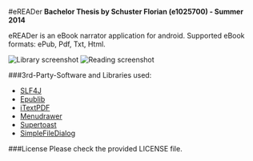#eREADer
**Bachelor Thesis by Schuster Florian (e1025700) - Summer 2014**

eREADer is an eBook narrator application for android. Supported eBook formats: ePub, Pdf, Txt, Html.

![Library screenshot](https://raw.github.com/SoulRiser/eREADer/master/Design/screenshot_lib.png)
![Reading screenshot](https://raw.github.com/SoulRiser/eREADer/master/Design/screenshot_reading.png)

###3rd-Party-Software and Libraries used:
- [SLF4J](http://www.slf4j.org/download.html)
- [Epublib](http://www.siegmann.nl/epublib/)
- [iTextPDF](http://www.itextpdf.com/)
- [Menudrawer](https://github.com/SimonVT/android-menudrawer)
- [Supertoast](https://github.com/JohnPersano/SuperToasts)
- [SimpleFileDialog](http://www.scorchworks.com/Blog/simple-file-dialog-for-android-applications/)

###License
Please check the provided LICENSE file.